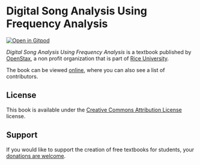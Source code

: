 # Digital Song Analysis Using Frequency Analysis

[![Open in Gitpod](https://gitpod.io/button/open-in-gitpod.svg)](https://gitpod.io/from-referrer/)

_Digital Song Analysis Using Frequency Analysis_ is a textbook published by [OpenStax](https://openstax.org/), a non profit organization that is part of [Rice University](https://www.rice.edu/).

The book can be viewed [online](https://github.com/cnx-user-books/cnxbook-digital-song-analysis-using-frequency-analysis/releases/latest), where you can also see a list of contributors.

## License
This book is available under the [Creative Commons Attribution License](./LICENSE) license.

## Support
If you would like to support the creation of free textbooks for students, your [donations are welcome](https://riceconnect.rice.edu/donation/support-openstax-banner).
